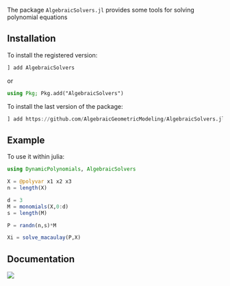 The package `AlgebraicSolvers.jl` provides some tools for solving polynomial equations

## Installation

To install the registered version:
```julia
] add AlgebraicSolvers
```
or 
```julia
using Pkg; Pkg.add("AlgebraicSolvers")
```

To install the last version of the package:

```julia
] add https://github.com/AlgebraicGeometricModeling/AlgebraicSolvers.jl
```

## Example 

To use it within julia:

```julia
using DynamicPolynomials, AlgebraicSolvers

X = @polyvar x1 x2 x3
n = length(X)

d = 3
M = monomials(X,0:d)
s = length(M)

P = randn(n,s)*M

Xi = solve_macaulay(P,X)

```

## Documentation
    
[![](https://img.shields.io/badge/docs-latest-blue.svg)](https://AlgebraicGeometricModeling.github.io/AlgebraicSolvers.jl/)
    
